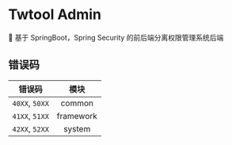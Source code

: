 # Twtool Admin

🎉 基于 SpringBoot，Spring Security 的前后端分离权限管理系统后端

## 错误码

|      错误码       |    模块     |
|:--------------:|:---------:|
| `40XX`, `50XX` |  common   |
| `41XX`, `51XX` | framework |
| `42XX`, `52XX` |  system   |
